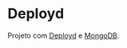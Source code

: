 Deployd
=======

Projeto com <a href="http://deployd.com/" target="_blank">Deployd</a> e <a href="http://www.mongodb.org/" target="_blank">MongoDB</a>.

